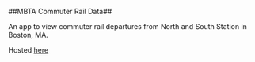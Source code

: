 ##MBTA Commuter Rail Data##

An app to view commuter rail departures from North and South Station in Boston, MA.

Hosted [here](http://mbta-rc.herokuapp.com/)

